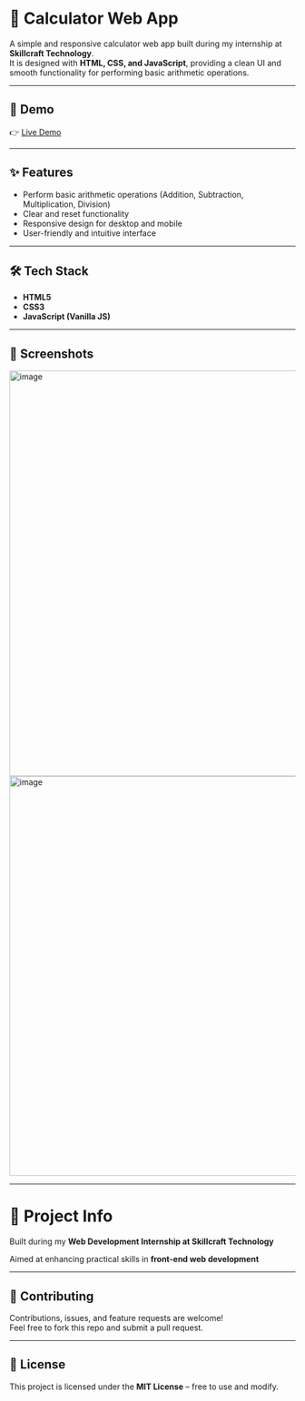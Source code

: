 # 🧮 Calculator Web App

A simple and responsive calculator web app built during my internship at **Skillcraft Technology**.  
It is designed with **HTML, CSS, and JavaScript**, providing a clean UI and smooth functionality for performing basic arithmetic operations.

---

## 🚀 Demo
👉 [Live Demo]( https://shreyashnikam-prog.github.io/SCT_WD_02/)  

---

## ✨ Features
- Perform basic arithmetic operations (Addition, Subtraction, Multiplication, Division)  
- Clear and reset functionality  
- Responsive design for desktop and mobile  
- User-friendly and intuitive interface  

---

## 🛠️ Tech Stack
- **HTML5**  
- **CSS3**  
- **JavaScript (Vanilla JS)**  

---

## 📸 Screenshots
<img width="595" height="715" alt="image" src="https://github.com/user-attachments/assets/55addea0-a094-4a3f-b2d1-3e34b2b4b6a2" />
<img width="561" height="705" alt="image" src="https://github.com/user-attachments/assets/171c66c1-e062-4600-acb7-8c13f5926c00" />



---

# 📌 Project Info

Built during my **Web Development Internship at Skillcraft Technology**  

Aimed at enhancing practical skills in **front-end web development**  

---

## 🤝 Contributing

Contributions, issues, and feature requests are welcome!  
Feel free to fork this repo and submit a pull request.  

---

## 📜 License

This project is licensed under the **MIT License** – free to use and modify.  

